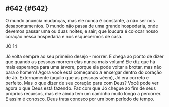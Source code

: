 ## #642 {#642}

O mundo anuncia mudanças, mas ele nunca é constante, a não ser nos desapontamentos. O mundo não passa de uma grande hospedaria, onde devemos passar uma ou duas noites, e sair; que loucura é colocar nosso coração nessa hospedaria e nos esquecermos de casa.

JÓ 14

Jó volta sempre ao seu primeiro desejo - morrer. E chega ao ponto de dizer que quando as pessoas morrem elas nunca mais voltam! Ele diz que há mais esperança para uma árvore, porque ela pode voltar a brotar, mas não para o homem! Agora você está começando a enxergar dentro do coração de Jó. Externamente (aquilo que as pessoas vêem), Jó era correto e perfeito. Mas o que dizer de seu coração para com Deus? Você pode ver agora o que Deus está fazendo. Faz com que Jó chegue ao fim de seus próprios recursos, mas ele ainda tem um caminho muito longo a percorrer. E assim é conosco. Deus trata conosco por um bom período de tempo.